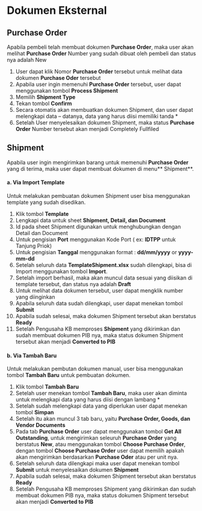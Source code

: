 # Dokumen Eksternal

## Purchase Order
Apabila pembeli telah membuat dokumen **Purchase Order**, maka user akan melihat **Purchase Order** Number yang sudah dibuat oleh pembeli dan status nya adalah New
1.	User dapat klik Nomor **Purchase Order** tersebut untuk melihat data dokumen **Purchase Oder** tersebut
2.	Apabila user ingin memenuhi **Purchase Order** tersebut, user dapat menggunakan tombol **Process Shipment**
3.	Memilih **Shipment Type**
4.	Tekan tombol **Confirm**
5.	Secara otomatis akan membuatkan dokumen Shipment, dan user dapat melengkapi data – datanya, data yang harus diisi memiliki tanda *
6.	Setelah User menyelesaikan dokumen Shipment, maka status **Purchase Order** Number tersebut akan menjadi Completely Fullfiled

## Shipment
Apabila user ingin mengirimkan barang untuk memenuhi **Purchase Order** yang di terima, maka user dapat membuat dokumen di menu** Shipment**.

#### a. Via Import Template
Untuk melakukan pembuatan dokumen Shipment user bisa menggunakan template yang sudah disedikan.

1.	Klik tombol **Template**
2.	Lengkapi data untuk sheet **Shipment, Detail, dan Document**
3.	Id pada sheet Shipment digunakan untuk menghubungkan dengan Detail dan Document
4.	Untuk pengisian **Port** menggunakan Kode Port ( ex: **IDTPP** untuk Tanjung Priok)
5.	Untuk pengisian **Tanggal** menggunakan format : **dd/mm/yyyy** or **yyyy-mm-dd**
6.	Setelah seluruh data **TemplateShipment.xlsx** sudah dilengkapi, bisa di Import menggunakan tombol **Import**.
7.	Setelah import berhasil, maka akan muncul data sesuai yang diisikan di template tersebut, dan status nya adalah **Draft**
8.	Untuk melihat data dokumen tersebut, user dapat mengklik number yang diinginkan
9.	Apabila seluruh data sudah dilengkapi, user dapat menekan tombol **Submit**
10.	Apabila sudah selesai, maka dokumen Shipment tersebut akan berstatus **Ready**
11.	Setelah Pengusaha KB memproses **Shipment** yang dikirimkan dan sudah membuat dokumen PIB nya, maka status dokumen Shipment tersebut akan menjadi **Converted to PIB**

#### b. Via Tambah Baru
Untuk melakukan pembutan dokumen manual, user bisa menggunakan tombol **Tambah Baru** untuk pembuatan dokumen.

1.	Klik tombol **Tambah Baru**
2.	Setelah user menekan tombol **Tambah Baru**, maka user akan diminta untuk melengkapi data yang harus diisi dengan lambang *
3.	Setelah sudah melengkapi data yang diperlukan user dapat menekan tombol **Simpan**
4.	Setelah itu akan muncul 3 tab baru, yaitu **Purchase Order, Goods, dan Vendor Documents**
5.	Pada tab **Purchase Order** user dapat menggunakan tombol **Get All Outstanding**, untuk mengirimkan seleuruh **Purchase Order** yang berstatus **New**, atau menggunakan tombol **Choose Purchase Order**, dengan tombol **Choose Purchase Order** user dapat memilih apakah akan mengirimkan berdasarkan **Purchase Oder** atau per unit nya.
6.	Setelah seluruh data dilengkapi maka user dapat menekan tombol **Submit** untuk menyelesaikan dokumen **Shipment**
7.	Apabila sudah selesai, maka dokumen Shipment tersebut akan berstatus **Ready**
8.	Setelah Pengusaha KB memproses Shipment yang dikirimkan dan sudah membuat dokumen PIB nya, maka status dokumen Shipment tersebut akan menjadi **Converted to PIB**


